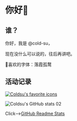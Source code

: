 # 你好👋

## 谁？

你好，我是 @cold-su，

现在没什么可以说的，往后再讲吧。

🥰喜欢的字体：落霞孤鹜

## 活动记录

[![Coldsu's favorite icons](https://skillicons.dev/icons?i=windows,powershell,rust,md,sublime,notion,github,git)](https://skillicons.dev)

<!-- ![Coldsu's GitHub stats 01](https://github-readme-stats.vercel.app/api?username=cold-su&show_icons=true&hide=stars) -->
![Coldsu's GitHub stats 02](https://github-readme-stats.vercel.app/api/top-langs?username=cold-su&show_icons=true&layout=compact)

Click-->[GitHub Readme Stats](https://github.com/anuraghazra/github-readme-stats)
